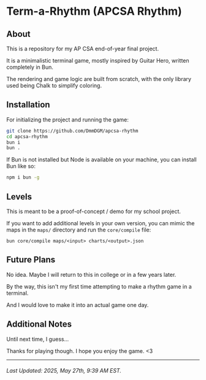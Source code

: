 # Term-a-Rhythm (APCSA Rhythm)

## About
This is a repository for my AP CSA end-of-year final project.

It is a minimalistic terminal game, mostly inspired by Guitar Hero, written completely in Bun.

The rendering and game logic are built from scratch, with the only library used being Chalk to simplify coloring.

## Installation
For initializing the project and running the game:
```sh
git clone https://github.com/DmmDGM/apcsa-rhythm
cd apcsa-rhythm
bun i
bun .
```

If Bun is not installed but Node is available on your machine, you can install Bun like so:
```sh
npm i bun -g
```

## Levels
This is meant to be a proof-of-concept / demo for my school project.

If you want to add additional levels in your own version, you can mimic the maps in the `maps/` directory and run the `core/compile` file:
```
bun core/compile maps/<input> charts/<output>.json
```

## Future Plans
No idea. Maybe I will return to this in college or in a few years later.

By the way, this isn't my first time attempting to make a rhythm game in a terminal.

And I would love to make it into an actual game one day.

## Additional Notes
Until next time, I guess...

Thanks for playing though. I hope you enjoy the game. <3

---

###### Last Updated: 2025, May 27th, 9:39 AM EST.
